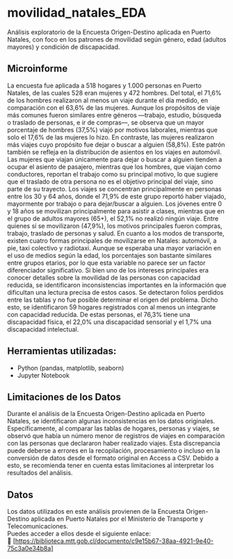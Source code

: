 # movilidad_natales_EDA
Análisis exploratorio de la Encuesta Origen-Destino aplicada en Puerto Natales, con foco en los patrones de movilidad según género, edad (adultos mayores) y condición de discapacidad.


## Microinforme
La encuesta fue aplicada a 518 hogares y 1.000 personas en Puerto Natales, de las cuales 528 eran mujeres y 472 hombres. Del total, el 71,6% de los hombres realizaron al menos un viaje durante el día medido, en comparación con el 63,6% de las mujeres. Aunque los propósitos de viaje más comunes fueron similares entre géneros —trabajo, estudio, búsqueda o traslado de personas, e ir de compras—, se observa que un mayor porcentaje de hombres (37,5%) viajó por motivos laborales, mientras que solo el 17,6% de las mujeres lo hizo. En contraste, las mujeres realizaron más viajes cuyo propósito fue dejar o buscar a alguien (58,8%).
Este patrón también se refleja en la distribución de asientos en los viajes en automóvil. Las mujeres que viajan únicamente para dejar o buscar a alguien tienden a ocupar el asiento de pasajero, mientras que los hombres, que viajan como conductores, reportan el trabajo como su principal motivo, lo que sugiere que el traslado de otra persona no es el objetivo principal del viaje, sino parte de su trayecto.
Los viajes se concentran principalmente en personas entre los 30 y 64 años, donde el 71,9% de este grupo reportó haber viajado, mayormente por trabajo o para dejar/buscar a alguien. Los jóvenes entre 0 y 18 años se movilizan principalmente para asistir a clases, mientras que en el grupo de adultos mayores (65+), el 52,1% no realizó ningún viaje. Entre quienes sí se movilizaron (47,9%), los motivos principales fueron compras, trabajo, traslado de personas y salud.
En cuanto a los modos de transporte, existen cuatro formas principales de movilizarse en Natales: automóvil, a pie, taxi colectivo y radiotaxi. Aunque se esperaba una mayor variación en el uso de medios según la edad, los porcentajes son bastante similares entre grupos etarios, por lo que esta variable no parece ser un factor diferenciador significativo.
Si bien uno de los intereses principales era conocer detalles sobre la movilidad de las personas con capacidad reducida, se identificaron inconsistencias importantes en la información que dificultan una lectura precisa de estos casos. Se detectaron folios perdidos entre las tablas y no fue posible determinar el origen del problema. Dicho esto, se identificaron 59 hogares registrados con al menos un integrante con capacidad reducida. De estas personas, el 76,3% tiene una discapacidad física, el 22,0% una discapacidad sensorial y el 1,7% una discapacidad intelectual.

## Herramientas utilizadas:
- Python (pandas, matplotlib, seaborn)
- Jupyter Notebook

##  Limitaciones de los Datos
Durante el análisis de la Encuesta Origen-Destino aplicada en Puerto Natales, se identificaron algunas inconsistencias en los datos originales. Específicamente, al comparar las tablas de hogares, personas y viajes, se observó que había un número menor de registros de viajes en comparación con las personas que declararon haber realizado viajes.
Esta discrepancia puede deberse a errores en la recopilación, procesamiento o incluso en la conversión de datos desde el formato original en Access a CSV.
Debido a esto, se recomienda tener en cuenta estas limitaciones al interpretar los resultados del análisis.

## Datos
Los datos utilizados en este análisis provienen de la Encuesta Origen-Destino aplicada en Puerto Natales por el Ministerio de Transporte y Telecomunicaciones.  
Puedes acceder a ellos desde el siguiente enlace:  
📎 [https://biblioteca.mtt.gob.cl/documento/c9e15b67-38aa-4921-9e40-75c3a0e34b8a]

